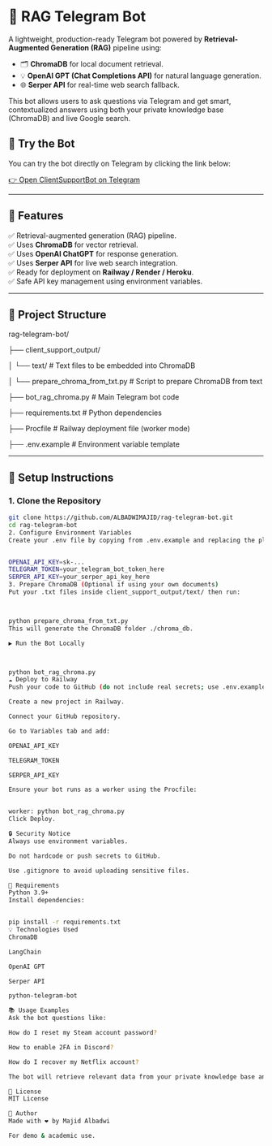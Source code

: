 # 🤖 RAG Telegram Bot

A lightweight, production-ready Telegram bot powered by **Retrieval-Augmented Generation (RAG)** pipeline using:
- 🗂 **ChromaDB** for local document retrieval.
- 💡 **OpenAI GPT (Chat Completions API)** for natural language generation.
- 🌐 **Serper API** for real-time web search fallback.

This bot allows users to ask questions via Telegram and get smart, contextualized answers using both your private knowledge base (ChromaDB) and live Google search.



## 💬 Try the Bot

You can try the bot directly on Telegram by clicking the link below:

[👉 Open ClientSupportBot on Telegram](https://t.me/ClientSupportBot)

---

## 🚀 Features

✅ Retrieval-augmented generation (RAG) pipeline.  
✅ Uses **ChromaDB** for vector retrieval.  
✅ Uses **OpenAI ChatGPT** for response generation.  
✅ Uses **Serper API** for live web search integration.  
✅ Ready for deployment on **Railway / Render / Heroku**.  
✅ Safe API key management using environment variables.  

---

## 📁 Project Structure

rag-telegram-bot/

├── client_support_output/

│ └── text/ # Text files to be embedded into ChromaDB

│ └── prepare_chroma_from_txt.py # Script to prepare ChromaDB from text

├── bot_rag_chroma.py # Main Telegram bot code

├── requirements.txt # Python dependencies

├── Procfile # Railway deployment file (worker mode)

├── .env.example # Environment variable template


---

## 🔧 Setup Instructions

### 1. Clone the Repository

```bash
git clone https://github.com/ALBADWIMAJID/rag-telegram-bot.git
cd rag-telegram-bot
2. Configure Environment Variables
Create your .env file by copying from .env.example and replacing the placeholders:


OPENAI_API_KEY=sk-...
TELEGRAM_TOKEN=your_telegram_bot_token_here
SERPER_API_KEY=your_serper_api_key_here
3. Prepare ChromaDB (Optional if using your own documents)
Put your .txt files inside client_support_output/text/ then run:



python prepare_chroma_from_txt.py
This will generate the ChromaDB folder ./chroma_db.

▶️ Run the Bot Locally



python bot_rag_chroma.py
☁️ Deploy to Railway
Push your code to GitHub (do not include real secrets; use .env.example).

Create a new project in Railway.

Connect your GitHub repository.

Go to Variables tab and add:

OPENAI_API_KEY

TELEGRAM_TOKEN

SERPER_API_KEY

Ensure your bot runs as a worker using the Procfile:


worker: python bot_rag_chroma.py
Click Deploy.

🔒 Security Notice
Always use environment variables.

Do not hardcode or push secrets to GitHub.

Use .gitignore to avoid uploading sensitive files.

👷 Requirements
Python 3.9+
Install dependencies:


pip install -r requirements.txt
💡 Technologies Used
ChromaDB

LangChain

OpenAI GPT

Serper API

python-telegram-bot

📚 Usage Examples
Ask the bot questions like:

How do I reset my Steam account password?

How to enable 2FA in Discord?

How do I recover my Netflix account?

The bot will retrieve relevant data from your private knowledge base and supplement it with real-time Google search.

📄 License
MIT License

👤 Author
Made with ❤️ by Majid Albadwi

For demo & academic use.
